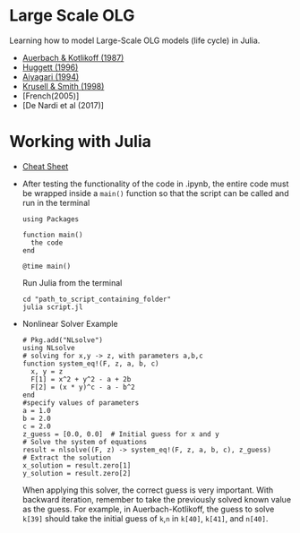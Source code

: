 # Large Scale OLG
Learning how to model Large-Scale OLG models (life cycle) in Julia.

- [Auerbach & Kotlikoff (1987)](https://kotlikoff.net/wp-content/uploads/2019/03/Dynamic-Fiscal-Policy_1.pdf)
- [Huggett (1996)](http://drphilipshaw.com/Huggett%201996.pdf)
- [Aiyagari (1994)](http://drphilipshaw.com/AyagariQJE94.pdf)
- [Krusell & Smith (1998)](http://www.econ.yale.edu/smith/250034.pdf)
- [French(2005)]
- [De Nardi et al (2017)]

# Working with Julia
- [Cheat Sheet](https://cheatsheet.juliadocs.org/)
- After testing the functionality of the code in .ipynb, the entire code must be wrapped inside a `main()` function so that the script can be called and run in the terminal
  ```
  using Packages

  function main()
    the code
  end

  @time main()

  ```
  Run Julia from the terminal
  ```
  cd "path_to_script_containing_folder"
  julia script.jl
  ```
- Nonlinear Solver Example

  ```
  # Pkg.add("NLsolve")
  using NLsolve
  # solving for x,y -> z, with parameters a,b,c
  function system_eq!(F, z, a, b, c)
    x, y = z
    F[1] = x^2 + y^2 - a + 2b
    F[2] = (x * y)^c - a - b^2
  end
  #specify values of parameters
  a = 1.0  
  b = 2.0
  c = 2.0
  z_guess = [0.0, 0.0]  # Initial guess for x and y
  # Solve the system of equations
  result = nlsolve((F, z) -> system_eq!(F, z, a, b, c), z_guess)
  # Extract the solution
  x_solution = result.zero[1]
  y_solution = result.zero[2]
  ```

  When applying this solver, the correct guess is very important. With backward iteration, remember to take the previously solved known value as the guess. For example, in Auerbach-Kotlikoff, the guess to solve `k[39]` should take the initial guess of `k`,`n` in `k[40]`, `k[41]`, and `n[40]`.

